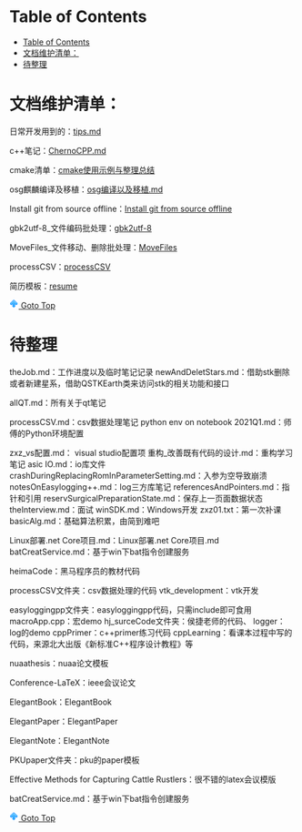 # Table of Contents
- [Table of Contents](#table-of-contents)
- [文档维护清单：](#文档维护清单)
- [待整理](#待整理)

# 文档维护清单： 

日常开发用到的：[tips.md](./info/tips.md)

c++笔记：[ChernoCPP.md](./info/cpp/ChernoCPP.md)

cmake清单：[cmake使用示例与整理总结](./info/others/cmake使用示例与整理总结.md)

osg麒麟编译及移植：[osg编译以及移植.md](./info/others/osg编译以及移植.md)

Install git from source offline：[Install git from source offline](./info/others/Install%20git%20from%20source%20offline.md)

gbk2utf-8_文件编码批处理：[gbk2utf-8](./code/Python/gbk2utf-8/main.py)

MoveFiles_文件移动、删除批处理：[MoveFiles](./code/Python/MoveFiles/main.py)

processCSV：[processCSV](./code/Python/processCSV/writeFile.py)

简历模板：[resume](./code/LaTex/resume/)


[![top] Goto Top](#table-of-contents)


# 待整理

theJob.md：工作进度以及临时笔记记录
newAndDeletStars.md：借助stk删除或者新建星系，借助QSTKEarth类来访问stk的相关功能和接口

allQT.md：所有关于qt笔记


processCSV.md：csv数据处理笔记
python env on notebook 2021Q1.md：师傅的Python环境配置


zxz_vs配置.md： visual studio配置项
重构_改善既有代码的设计.md：重构学习笔记
asic IO.md：io库文件
crashDuringReplacingRomInParameterSetting.md：入参为空导致崩溃
notesOnEasylogging++.md：log三方库笔记
referencesAndPointers.md：指针和引用
reservSurgicalPreparationState.md：保存上一页面数据状态
theInterview.md：面试
winSDK.md：Windows开发
zxz01.txt：第一次补课
basicAlg.md：基础算法积累，由简到难吧




Linux部署.net Core项目.md：Linux部署.net Core项目.md
batCreatService.md：基于win下bat指令创建服务








heimaCode：黑马程序员的教材代码


processCSV文件夹：csv数据处理的代码
vtk_development：vtk开发



easyloggingpp文件夹：easyloggingpp代码，只需include即可食用
macroApp.cpp：宏demo
hj_surceCode文件夹：侯捷老师的代码、
logger：log的demo
cppPrimer：c++primer练习代码
cppLearning：看课本过程中写的代码，来源北大出版《新标准C++程序设计教程》等

nuaathesis：nuaa论文模板

Conference-LaTeX：ieee会议论文

ElegantBook：ElegantBook

ElegantPaper：ElegantPaper

ElegantNote：ElegantNote

PKUpaper文件夹：pku的paper模板

Effective Methods for Capturing Cattle Rustlers：很不错的latex会议模版

batCreatService.md：基于win下bat指令创建服务

[![top] Goto Top](#table-of-contents)




[top]: up.png

